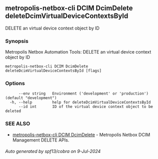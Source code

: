 ## metropolis-netbox-cli DCIM DcimDelete deleteDcimVirtualDeviceContextsById

DELETE an virtual device context object by ID

### Synopsis


Metropolis Netbox Automation Tools:
  DELETE an virtual device context object by ID

```
metropolis-netbox-cli DCIM DcimDelete deleteDcimVirtualDeviceContextsById [flags]
```

### Options

```
      --env string   Environment ('development' or 'production') (default "development")
  -h, --help         help for deleteDcimVirtualDeviceContextsById
      --id int       ID of the virtual device context object to be deleted
```

### SEE ALSO

* [metropolis-netbox-cli DCIM DcimDelete]()	 - Metropolis Netbox DCIM Management DELETE APIs.

###### Auto generated by spf13/cobra on 9-Jul-2024
